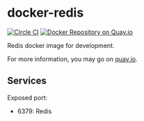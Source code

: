 # docker-redis

[![Circle CI](https://circleci.com/gh/viadeo/docker-redis.svg?style=svg&circle-token=ab33e4a31dca6ed9610c2f8e881a8ade3d0ba8e9)](https://circleci.com/gh/viadeo/docker-redis)
[![Docker Repository on Quay.io](https://quay.io/repository/viadeo/docker-redis/status?token=0608267d-14dd-4622-9f6c-6494516b14ab "Docker Repository on Quay.io")](https://quay.io/repository/viadeo/docker-redis)

Redis docker image for development.

For more information, you may go on [quay.io](https://quay.io/repository/viadeo).

## Services

Exposed port:
* 6379: Redis 
